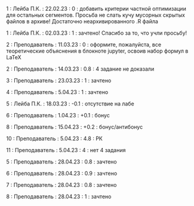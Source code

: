 1 : Лейба П.К. : 22.02.23 : 0 : добавить критерии частной оптимизации для остальных сегментов. Просьба не слать кучу мусорных скрытых файлов в архиве! Достаточно неархивированного .R файла

1 : Лейба П.К. : 02.03.23 : 1 : зачтено! Спасибо за то, что учли просьбу!

2 : Преподаватель : 11.03.23 : 0 : оформите, пожалуйста, все теоретические объяснения в блокноте jupyter, освоив набор формул в LaTeX

2 : Преподаватель : 14.03.23 : 0.8 : 4 задание не доказали

3 : Преподаватель : 23.03.23 : 1 : зачтено

4 : Преподаватель : 5.04.23 : 1 : зачтено

5 : Лейба П.К. : 18.03.23 : -0.1 : отсутствие на лабе

6 : Преподаватель : 1.04.23 : +0.1 : бонус

8 : Преподаватель : 15.04.23 : +0.2 : бонус/антибонус

10 : Преподаватель : 5.04.23 : 4.8 : РК

11 : Преподаватель : 5.04.23 : 4 : нет 4 задания

5 : Преподаватель : 28.04.23 : 0.8 : зачтено

6 : Преподаватель : 28.04.23 : 0.9 : зачтено

7 : Преподаватель : 28.04.23 : 0.8 : зачтено

8 : Преподаватель : 28.04.23 : 1 : зачтено
